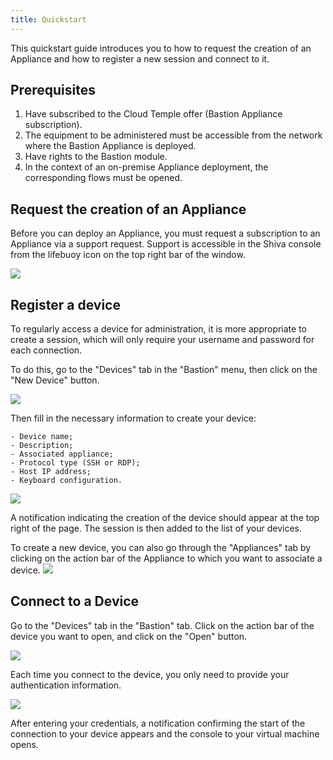 ```yaml
---
title: Quickstart
---
```


This quickstart guide introduces you to how to request the creation of an Appliance and how to register a new session and connect to it.

## Prerequisites

1. Have subscribed to the Cloud Temple offer (Bastion Appliance subscription).
2. The equipment to be administered must be accessible from the network where the Bastion Appliance is deployed.
3. Have rights to the Bastion module.
4. In the context of an on-premise Appliance deployment, the corresponding flows must be opened.

## Request the creation of an Appliance
Before you can deploy an Appliance, you must request a subscription to an Appliance via a support request.
Support is accessible in the Shiva console from the lifebuoy icon on the top right bar of the window.

![](images/shiva_support.png)


## Register a device

To regularly access a device for administration, it is more appropriate to create a session, which will only require your username and password for each connection.

To do this, go to the "Devices" tab in the "Bastion" menu, then click on the "New Device" button.

![](images/creer_session.png)


Then fill in the necessary information to create your device:

    - Device name;
    - Description;
    - Associated appliance;
    - Protocol type (SSH or RDP);
    - Host IP address;
    - Keyboard configuration.

![](images/creer_session2.png)


A notification indicating the creation of the device should appear at the top right of the page. The session is then added to the list of your devices.

To create a new device, you can also go through the "Appliances" tab by clicking on the action bar of the Appliance to which you want to associate a device.
![](images/creer_session3.png)

## Connect to a Device

Go to the "Devices" tab in the "Bastion" tab. Click on the action bar of the device you want to open, and click on the "Open" button.

![](images/ouvrir_session.png)

Each time you connect to the device, you only need to provide your authentication information.

![](images/ouvrir_session2.png)

After entering your credentials, a notification confirming the start of the connection to your device appears and the console to your virtual machine opens.